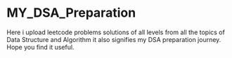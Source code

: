 # MY_DSA_Preparation
Here i upload leetcode problems solutions of all levels from all the topics of Data Structure and Algorithm it also signifies my DSA preparation journey.
Hope you find it useful.
